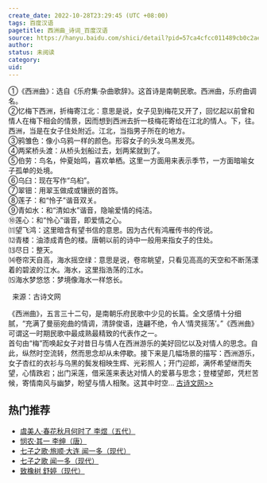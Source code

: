 ```yaml
---
create_date: 2022-10-28T23:29:45 (UTC +08:00)
tags: 百度汉语
pagetitle: 西洲曲_诗词_百度汉语
source: https://hanyu.baidu.com/shici/detail?pid=57ca4cfcc011489cb0c2aeae78e9e610&from=kg0
author: 
status: 未阅读
category: 
uid: 
---
```


①《西洲曲》：选自《乐府集·杂曲歌辞》。这首诗是南朝民歌。西洲曲，乐府曲调名。  
②忆梅下西洲，折梅寄江北：意思是说，女子见到梅花又开了，回忆起以前曾和情人在梅下相会的情景，因而想到西洲去折一枝梅花寄给在江北的情人。下，往。西洲，当是在女子住处附近。江北，当指男子所在的地方。  
③鸦雏色：像小乌鸦一样的颜色。形容女子的头发乌黑发亮。  
④两桨桥头渡：从桥头划船过去，划两桨就到了。  
⑤伯劳：鸟名，仲夏始鸣，喜欢单栖。这里一方面用来表示季节，一方面暗喻女子孤单的处境。  
⑥乌臼：现在写作“乌桕”。  
⑦翠钿：用翠玉做成或镶嵌的首饰。  
⑧莲子：和“怜子”谐音双关。  
⑨青如水：和“清如水”谐音，隐喻爱情的纯洁。  
⑩莲心：和“怜心”谐音，即爱情之心。  
⑾望飞鸿：这里暗含有望书信的意思。因为古代有鸿雁传书的传说。  
⑿青楼：油漆成青色的楼。唐朝以前的诗中一般用来指女子的住处。  
⒀尽日：整天。  
⒁卷帘天自高，海水摇空绿：意思是说，卷帘眺望，只看见高高的天空和不断荡漾着的碧波的江水。海水，这里指浩荡的江水。  
⒂海水梦悠悠：梦境像海水一样悠长。

  来源：古诗文网

《西洲曲》，五言三十二句，是南朝乐府民歌中少见的长篇。全文感情十分细腻，“充满了曼丽宛曲的情调，清辞俊语，连翩不绝，令人‘情灵摇荡’。”《西洲曲》可谓这一时期民歌中最成熟最精致的代表作之一。  
首句由“梅”而唤起女子对昔日与情人在西洲游乐的美好回忆以及对情人的思念。自此，纵然时空流转，然而思念却从未停歇。接下来是几幅场景的描写：西洲游乐，女子杏红的衣衫与乌黑的鬓发相映生辉、光彩照人；开门迎郎，满怀希望继而失望，心情跌宕；出门采莲，借采莲来表达对情人的爱慕与思念；登楼望郎，凭栏苦候，寄情南风与幽梦，盼望与情人相聚。这其中时空... [古诗文网>>](http://so.gushiwen.org/shangxi_7323.aspx)

## 热门推荐

-   [虞美人·春花秋月何时了 李煜（五代）](https://hanyu.baidu.com/shici/detail?pid=390378b9688d4d34904ec066f60b874d)
-   [悯农·其一 李绅（唐）](https://hanyu.baidu.com/shici/detail?pid=a86416758a0856a7c93ca9e4654b595e)
-   [七子之歌·旅顺·大连 闻一多（现代）](https://hanyu.baidu.com/shici/detail?pid=f94c93a4cda447dd0818e24487ba30e5)
-   [七子之歌 闻一多（现代）](https://hanyu.baidu.com/shici/detail?pid=d525d09c4ed996f079dde6490c33a4a6)
-   [致橡树 舒婷（现代）](https://hanyu.baidu.com/shici/detail?pid=0dc31ac16e6888f86154fa13b7aa725f)
